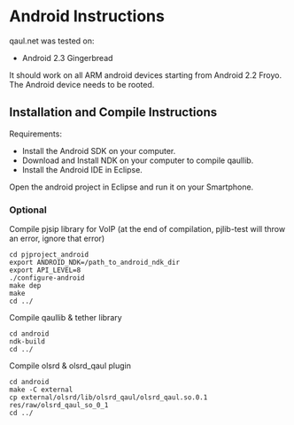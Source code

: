 Android Instructions
====================

qaul.net was tested on:
* Android 2.3 Gingerbread

It should work on all ARM android devices starting from Android 2.2 Froyo. 
The Android device needs to be rooted.


Installation and Compile Instructions
--------------------------------------

Requirements:
* Install the Android SDK on your computer.
* Download and Install NDK on your computer to compile qaullib.
* Install the Android IDE in Eclipse.

Open the android project in Eclipse and run it on your Smartphone.

### Optional

Compile pjsip library for VoIP 
(at the end of compilation, pjlib-test will throw an error, ignore that error)

    cd pjproject_android
    export ANDROID_NDK=/path_to_android_ndk_dir
    export API_LEVEL=8
    ./configure-android
    make dep
    make
    cd ../

Compile qaullib & tether library

    cd android
    ndk-build
    cd ../

Compile olsrd & olsrd_qaul plugin

    cd android
    make -C external
    cp external/olsrd/lib/olsrd_qaul/olsrd_qaul.so.0.1 res/raw/olsrd_qaul_so_0_1
    cd ../


